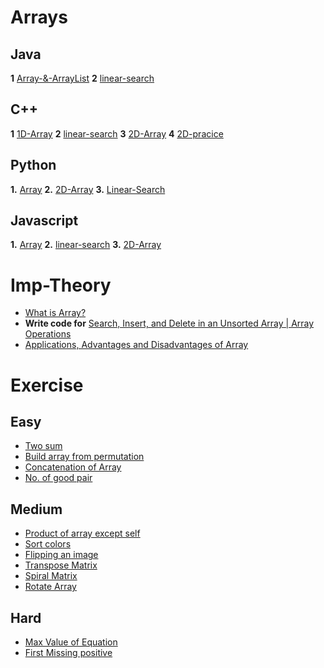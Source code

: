 #                                  Arrays

## Java
**1** [Array-&-ArrayList](https://youtu.be/n60Dn0UsbEk?si=-3N1nhyEXfUYIPbx)
**2** [linear-search](https://youtu.be/_HRA37X8N_Q?si=YzpMhj28lG0E6KbL)

## C++
**1** [1D-Array](https://youtu.be/moZNKL37w-s?si=4lJX5tHD0nU0xoq8)
**2** [linear-search](https://youtu.be/567332frcF0?si=_Jt4hRG2b93y2TYd)
**3**  [2D-Array](https://youtu.be/kP5EoGyTHbA?si=TquNyxGPStHIy_g_)
**4** [2D-pracice](https://youtu.be/Iow9P1QsjhE?si=DCZcaizlpyHTkZf4)

## Python
**1.** [Array](https://www.youtube.com/live/b4Jcj-mKtPo?si=tjvR5TR69ASUWNYF)
**2.** [2D-Array](https://youtu.be/uqbvbpJDYzo?si=9UGuRg_mz5DCqrcM)
**3.** [Linear-Search](https://youtu.be/OKbgKTDgYdk?si=EWGvdz2SoK6B2hOW)

## Javascript
**1.** [Array](https://youtu.be/iCaDhMEhmz0?si=FwJwMt9ksf_rQ2Wh)
**2.** [linear-search](https://youtu.be/gsopFuEwQhg?si=MrnEuo9YUt_hX7iH)
**3.** [2D-Array](https://youtu.be/SmJNeJuLmVo?si=2ayfyqUhY2wi44LP)

# Imp-Theory
- [What is Array?](https://www.geeksforgeeks.org/what-is-array/?ref=roadmap)
- **Write code for** [Search, Insert, and Delete in an Unsorted Array | Array Operations](https://www.geeksforgeeks.org/search-insert-and-delete-in-an-unsorted-array/?ref=roadmap)
- [Applications, Advantages and Disadvantages of Array](https://www.geeksforgeeks.org/applications-advantages-and-disadvantages-of-array-data-structure/?ref=roadmap)

# Exercise
## Easy
- [Two sum](https://leetcode.com/problems/two-sum/)
- [Build array from permutation](https://leetcode.com/problems/build-array-from-permutation/)
- [Concatenation of Array](https://leetcode.com/problems/concatenation-of-array/)
- [No. of good pair](https://leetcode.com/problems/number-of-good-pairs/)

## Medium
- [Product of array except self](https://leetcode.com/problems/product-of-array-except-self/)
- [Sort colors](https://leetcode.com/problems/sort-colors/)
- [Flipping an image](https://leetcode.com/problems/flipping-an-image/)
- [Transpose Matrix](https://leetcode.com/problems/transpose-matrix/)
- [Spiral Matrix](https://leetcode.com/problems/spiral-matrix/)
- [Rotate Array](https://leetcode.com/problems/rotate-array/description/)

## Hard
- [Max Value of Equation](https://leetcode.com/problems/max-value-of-equation/)
- [First Missing positive](https://leetcode.com/problems/first-missing-positive/)
